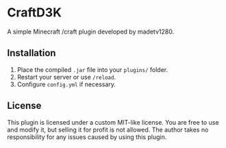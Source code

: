 # CraftD3K

A simple Minecraft /craft plugin developed by madetv1280.


## Installation
1. Place the compiled `.jar` file into your `plugins/` folder.
2. Restart your server or use `/reload`.
3. Configure `config.yml` if necessary.

## License
This plugin is licensed under a custom MIT-like license.
You are free to use and modify it, but selling it for profit is not allowed.
The author takes no responsibility for any issues caused by using this plugin.